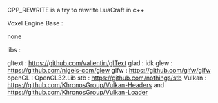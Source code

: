 CPP_REWRITE is a try to rewrite LuaCraft in c++

Voxel Engine Base :

none

libs :

gltext : https://github.com/vallentin/glText
glad : idk
glew : https://github.com/nigels-com/glew
glfw : https://github.com/glfw/glfw
openGL : OpenGL32.Lib
stb : https://github.com/nothings/stb
Vulkan : https://github.com/KhronosGroup/Vulkan-Headers and https://github.com/KhronosGroup/Vulkan-Loader